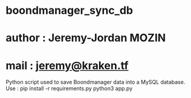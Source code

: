 # boondmanager_sync_db
# author : Jeremy-Jordan MOZIN
# mail : jeremy@kraken.tf

Python script used to save Boondmanager data into a MySQL database. 
Use :
pip install -r requirements.py
python3 app.py